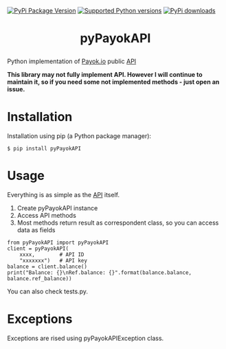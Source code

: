 [![PyPi Package Version](https://img.shields.io/pypi/v/pyPayokAPI.svg)](https://pypi.python.org/pypi/pyPayokAPI)
[![Supported Python versions](https://img.shields.io/pypi/pyversions/pyPayokAPI.svg)](https://pypi.python.org/pypi/pyPayokAPI)
[![PyPi downloads](https://img.shields.io/pypi/dm/pyPayokAPI.svg)](https://pypi.org/project/pyPayokAPI/)

# <p align="center">pyPayokAPI</p>
Python implementation of [Payok.io](https://payok.io) public [API](https://payok.io/cabinet/documentation/doc_main.php)

**This library may not fully implement API. However I will continue to maintain it, so if you need some not implemented methods - just open an issue.**

# Installation
Installation using pip (a Python package manager):
```
$ pip install pyPayokAPI
```

# Usage
Everything is as simple as the [API](https://payok.io/cabinet/documentation/doc_main.php) itself.
1. Create pyPayokAPI instance
2. Access API methods
3. Most methods return result as correspondent class, so you can access data as fields 
```
from pyPayokAPI import pyPayokAPI
client = pyPayokAPI(
    xxxx,        # API ID
    "xxxxxxx")   # API key
balance = client.balance()
print("Balance: {}\nRef.balance: {}".format(balance.balance, balance.ref_balance))
```
You can also check tests.py.

# Exceptions
Exceptions are rised using pyPayokAPIException class.
